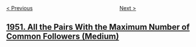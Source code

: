 <!--|This file generated by command(leetcode description); DO NOT EDIT.    |-->
<!--+----------------------------------------------------------------------+-->
<!--|@author    openset <openset.wang@gmail.com>                           |-->
<!--|@link      https://github.com/openset                                 |-->
<!--|@home      https://github.com/openset/leetcode                        |-->
<!--+----------------------------------------------------------------------+-->

[< Previous](../maximum-of-minimum-values-in-all-subarrays "Maximum of Minimum Values in All Subarrays")
　　　　　　　　　　　　　　　　
[Next >](../three-divisors "Three Divisors")

## [1951. All the Pairs With the Maximum Number of Common Followers (Medium)](https://leetcode.com/problems/all-the-pairs-with-the-maximum-number-of-common-followers "")


